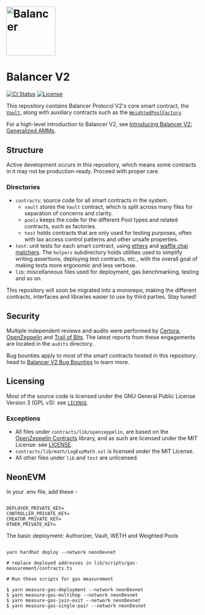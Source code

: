 # <img src="logo.svg" alt="Balancer" height="128px">

# Balancer V2

[![CI Status](https://github.com/balancer-labs/balancer-core-v2/workflows/CI/badge.svg)](https://github.com/balancer-labs/balancer-core-v2/actions)
[![License](https://img.shields.io/badge/License-GPLv3-green.svg)](https://www.gnu.org/licenses/gpl-3.0)

This repository contains Balancer Protocol V2's core smart contract, the [`Vault`](./contracts/vault/Vault.sol), along with auxiliary contracts such as the [`WeightedPoolFactory`](./contracts/pools/weighted/WeightedPoolFactory.sol).

For a high-level introduction to Balancer V2, see [Introducing Balancer V2: Generalized AMMs](https://medium.com/balancer-protocol/balancer-v2-generalizing-amms-16343c4563ff).

## Structure

Active development occurs in this repository, which means some contracts in it may not be production-ready. Proceed with proper care.

### Directories

- `contracts`: source code for all smart contracts in the system.
  - `vault` stores the `Vault` contract, which is split across many files for separation of concerns and clarity.
  - `pools` keeps the code for the different Pool types and related contracts, such as factories.
  - `test` holds contracts that are only used for testing purposes, often with lax access control patterns and other unsafe properties.
- `test`: unit tests for each smart contract, using [ethers](https://docs.ethers.io/v5/) and [waffle chai matchers](https://ethereum-waffle.readthedocs.io/en/latest/matchers.html). The `helpers` subdirectory holds utilities used to simplify writing assertions, deploying test contracts, etc., with the overall goal of making tests more ergonomic and less verbose.
- `lib`: miscellaneous files used for deployment, gas benchmarking, testing and so on.

This repository will soon be migrated into a monorepo, making the different contracts, interfaces and libraries easier to use by third parties. Stay tuned!

## Security

Multiple independent reviews and audits were performed by [Certora](https://www.certora.com/), [OpenZeppelin](https://openzeppelin.com/) and [Trail of Bits](https://www.trailofbits.com/). The latest reports from these engagements are located in the `audits` directory.

Bug bounties apply to most of the smart contracts hosted in this repository: head to [Balancer V2 Bug Bounties](https://docs-v2.balancer.finance/core-concepts-1/security/bug-bounties) to learn more.

## Licensing

Most of the source code is licensed under the GNU General Public License Version 3 (GPL v3): see [`LICENSE`](./LICENSE).

### Exceptions

- All files under `contracts/lib/openzeppelin`, are based on the [OpenZeppelin Contracts](https://github.com/OpenZeppelin/openzeppelin-contracts) library, and as such are licensed under the MIT License: see [LICENSE](./contracts/lib/openzeppelin/LICENSE).
- `contracts/lib/math/LogExpMath.sol` is licensed under the MIT License.
- All other files under `lib` and `test` are unlicensed.

## NeonEVM

In your .env file, add these -

```

DEPLOYER_PRIVATE_KEY=
CONTROLLER_PRIVATE_KEY=
CREATOR_PRIVATE_KEY=
OTHER_PRIVATE_KEY=

```

The basic deployment: Authorizer, Vault, WETH and Weighted Pools

```

yarn hardhat deploy --network neonDevnet

# replace deployed addresses in lib/scripts/gas-measurement/contracts.ts

# Run these scripts for gas measurement

$ yarn measure-gas-deployment --network neonDevnet
$ yarn measure-gas-multihop --network neonDevnet
$ yarn measure-gas-join-exit --network neonDevnet
$ yarn measure-gas-single-pair --network neonDevnet

```

```

```
